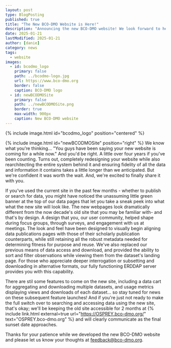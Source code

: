 ```yaml
---
layout: post
type: BlogPosting
published: true
title: "The New BCO-DMO Website is Here!"
description: "Announcing the new BCO-DMO website! We look forward to hearing your thoughts!"
date: 2025-01-21
lastModified: 2025-01-21
author: [danie]
category: news
tags: 
  - website
images:
  - id: bcodmo_logo
    primary: false
    path: ../bcodmo-logo.jpg
    url: https://www.bco-dmo.org
    border: false
    caption: BCO-DMO logo
  - id: newBCODMOSite
    primary: false
    path: ../newBCODMOSite.png
    border: true
    max-width: 900px
    caption: New BCO-DMO website
---
```

{% include image.html id="bcodmo_logo" position="centered" %}

{% include image.html id="newBCODMOSite" position="right" %}
We know what you're thinking... "You guys have been saying your new website is coming for a while now." And you'd be right. A little over four years if you've been counting. Turns out, completely redesigning your website while also rearchitecting the entire system behind it and ensuring fidelity of all the data and information it contains takes a little longer than we anticipated. But we're confident it was worth the wait. And, we're excited to finally share it with you.

If you've used the current site in the past few months - whether to publish or search for data, you might have noticed the unassuming little green banner at the top of our data pages that let you take a sneak peek into what what the new site will look like. The new webpages look dramatically different from the now decade's old site that you may be familiar with- and that's by design. A design that you, our user community, helped shape during focus groups, through surveys, and engagement with us at meetings. The look and feel have been designed to visually begin aligning data publications pages with those of their scholarly publication counterparts, while still retaining all the robust metadata needed for determining fitness for purpose and reuse. We've also replaced our previous means of data access and download, and provided the ability to sort and filter observations while viewing them from the dataset's landing page. For those who appreciate deeper interrogation or subsetting and downloading in alternative formats, our fully functioning ERDDAP server provides you with this capability.

There are stil some features to come on the new site, including a data cart for aggregating and downloading multiple datasets, and usage metrics displaying views and downloads of each dataset... so stay tuned for news on these subsequent feature launches! And if you're just not ready to make the full switch over to searching and accessing data using the new site, that's okay; we'll be keeping the old site accessible for 2 months at {% include link.html external=true url="https://OSPREY.bco-dmo.org/" text="OSPREY.bco-dmo.org" %} and will clearly communicate as the final sunset date approaches. 

Thanks for your patience while we developed the new BCO-DMO website and please let us know your thoughts at feedback@bco-dmo.org.
